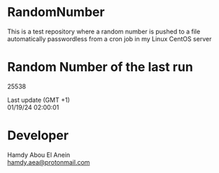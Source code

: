 # RandomNumber    
This is a test repository where a random number is pushed to a file automatically passwordless from a cron job in my Linux CentOS server    
# Random Number of the last run   
25538
      
Last update (GMT +1)    
01/19/24 02:00:01
# Developer    
Hamdy Abou El Anein   
hamdy.aea@protonmail.com
